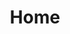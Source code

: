 ---
title: "Home"
content_blocks:
  - _bookshop_name: "big-hero"
    preheading: "Prepare for Singularity"
    heading: "Tech Services, Maintenance, Advisory and Consulting"
    background_image: "/images/bg/home-1.jpg"
    link:
      text: "Get started"
      url: "#"
  - _bookshop_name: "intro"
    preheading: "We do what we say and say what we Do"
    heading: "We work with You & help provide solutions to your satisfaction"
    sections:
      - title: "INTEGRITY"
        icon: "ti-desktop"
        content: "We scale, however we also set realistic expectations with transparency, empathy and collaborative attitude."
      - title: "VISION"
        icon: "ti-medall"
        content: "Continue to push the excellence standards in being identified as a trustworthy problem-solving partner "
      - title: "MISSION"
        icon: "ti-layers"
        content: "Take away a monkey off your back ONE at a time, while also bringing peace and happiness in your lives."
  - _bookshop_name: "about"
    preheading: "What We Are"
    heading: "We are problem solvers with years of experience"
    subheading: "Build LLM's with Us"
    content: "ChatGPT is the tip of LLM iceberg. We are on the golden cusp between AI and Singularity with LLMs embodying a learnt human. Partner with Us and let us help you build your LLM to stay competitive and relevant."
    background_image: "/images/about/home-8.jpg"
    link:
      text: "Get started"
      url: "#"
  - _bookshop_name: "counter"
    numbers:
      - number: 1730
        suffix: "+"
        text: "Projects Done"
      - number: 125
        suffix: "M"
        text: "Users Worldwide"
      - number: 39
        suffix: ""
        text: "Available Countries"
      - number: 14
        suffix: ""
        text: "Awards Won"
  - _bookshop_name: "services"
    preheading: "Our Services"
    heading: "We provide a wide range of services"
    sections:
      - title: "Staff Augmentation"
        icon: "ti-desktop"
        content: "We provide nearshore and offshore staff augmentation with T&M costing"
      - title: "Data Services"
        icon: "ti-medall"
        content: "Data Generation, Movement, transformation, insights and maintenance"
      - title: "AI & ML"
        icon: "ti-layers"
        content: "Build & Maintain Models, LLMs, integrations with chatGPT etc."
      - title: "Consulting"
        icon: "ti-vector"
        content: "With our experience, we are able to scope out your requirements for feasibilty and downstream consumption"
      - title: "App development"
        icon: "ti-android"
        content: "We can not only build your MVP, but productionize and help manage the maintenance ecosystem"
      - title: "BOM/BOT"
        icon: "ti-pencil-alt"
        content: "Build-Operate-Start-Maintain or Transfer your entire office to newer geographic regions with 10X cost efficiency"
  - _bookshop_name: "cta"
    background_image: "/images/bg/home-3.jpg"
    preheading: "Our Services"
    heading: "We are Here For You"
    content: "Want to Contact Us Immediately?"
    phone: "+1 919.491.1239"
---